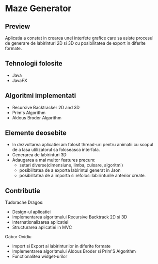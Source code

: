 # Maze Generator


## Preview
Aplicatia a constat in crearea unei interfete grafice care
sa asiste procesul de generare de labirinturi 2D si 3D cu
posibilitatea de export in diferite formate.


## Tehnologii folosite
* Java
* JavaFX

## Algoritmi implementati
* Recursive Backtracker 2D and 3D
* Prim's Algorithm
* Aldous Broder Algorithm

## Elemente deosebite
* In dezvoltarea aplicatiei am folosit thread-uri pentru animatii
cu scopul de a lasa utilizatorul sa foloseasca interfata.
* Generarea de labirinturi 3D
* Adaugarea a mai multor features precum:
    * setari diverse(dimensiune, limba, culoare, algoritmi)
    * posibilitatea de a exporta labirintul generat in Json
    * posibilitatea de a importa si refolosi labirinturile
    anterior create.

## Contributie
Tudorache Dragos:
* Design-ul aplicatiei
* Implementarea algoritmului Recursive Backtrack 2D si 3D
* Internationalizarea aplicatiei
* Structurarea aplicatiei in MVC

Gabor Ovidiu
* Import si Export al labirinturilor in diferite formate
* Implementarea algoritmului Aldous Broder si Prim'S Algorithm
* Functionalitea widget-urilor
